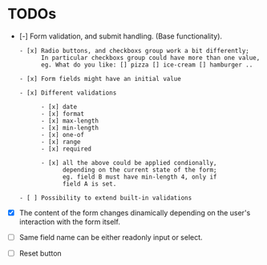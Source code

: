 # TODOs

* [-] Form validation, and submit handling. (Base functionality).

      - [x] Radio buttons, and checkboxs group work a bit differently;
            In particular checkboxs group could have more than one value,
            eg. What do you like: [] pizza [] ice-cream [] hamburger ..

      - [x] Form fields might have an initial value

      - [x] Different validations

            - [x] date
            - [x] format
            - [x] max-length
            - [x] min-length
            - [x] one-of
            - [x] range
            - [x] required

            - [x] all the above could be applied condionally,
                  depending on the current state of the form;
                  eg. field B must have min-length 4, only if
                  field A is set.

      - [ ] Possibility to extend built-in validations

* [x] The content of the form changes dinamically depending on the 
      user's interaction with the form itself.

* [ ] Same field name can be either readonly input or select.

* [ ] Reset button


